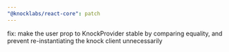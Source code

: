 ```yaml
---
"@knocklabs/react-core": patch
---
```


fix: make the user prop to KnockProvider stable by comparing equality, and prevent re-instantiating the knock client unnecessarily
